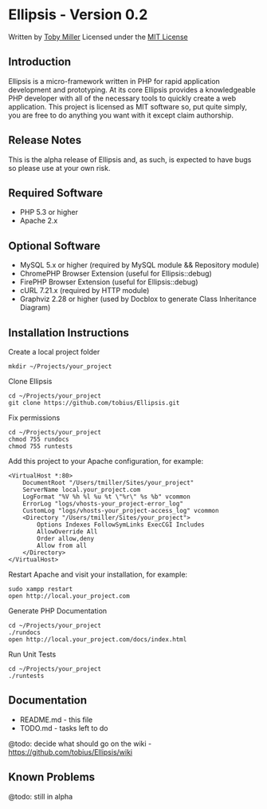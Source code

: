 Ellipsis - Version 0.2
================================================================================
Written by [Toby Miller](tobius.miller@gmail.com)
Licensed under the [MIT License](http://www.opensource.org/licenses/mit-license.php)

Introduction
--------------------------------------------------------------------------------
Ellipsis is a micro-framework written in PHP for rapid application development
and prototyping. At its core Ellipsis provides a knowledgeable PHP developer 
with all of the necessary tools to quickly create a web application. This 
project is licensed as MIT software so, put quite simply, you are free to do 
anything you want with it except claim authorship.

Release Notes
--------------------------------------------------------------------------------
This is the alpha release of Ellipsis and, as such, is expected to have bugs so
please use at your own risk.

Required Software
--------------------------------------------------------------------------------
* PHP 5.3 or higher
* Apache 2.x

Optional Software
--------------------------------------------------------------------------------
* MySQL 5.x or higher (required by MySQL module && Repository module)
* ChromePHP Browser Extension (useful for Ellipsis::debug)
* FirePHP Browser Extension (useful for Ellipsis::debug)
* cURL 7.21.x (required by HTTP module)
* Graphviz 2.28 or higher (used by Docblox to generate Class Inheritance Diagram)

Installation Instructions
--------------------------------------------------------------------------------
Create a local project folder

    mkdir ~/Projects/your_project

Clone Ellipsis

    cd ~/Projects/your_project
    git clone https://github.com/tobius/Ellipsis.git

Fix permissions

    cd ~/Projects/your_project
    chmod 755 rundocs
    chmod 755 runtests

Add this project to your Apache configuration, for example:

    <VirtualHost *:80>
        DocumentRoot "/Users/tmiller/Sites/your_project"
        ServerName local.your_project.com
        LogFormat "%V %h %l %u %t \"%r\" %s %b" vcommon
        ErrorLog "logs/vhosts-your_project-error_log"
        CustomLog "logs/vhosts-your_project-access_log" vcommon
        <Directory "/Users/tmiller/Sites/your_project">
            Options Indexes FollowSymLinks ExecCGI Includes
            AllowOverride All
            Order allow,deny
            Allow from all
        </Directory>
    </VirtualHost>

Restart Apache and visit your installation, for example:

    sudo xampp restart
    open http://local.your_project.com

Generate PHP Documentation

    cd ~/Projects/your_project
    ./rundocs
    open http://local.your_project.com/docs/index.html

Run Unit Tests

    cd ~/Projects/your_project
    ./runtests

Documentation
--------------------------------------------------------------------------------
* README.md - this file
* TODO.md - tasks left to do

@todo: decide what should go on the wiki - https://github.com/tobius/Ellipsis/wiki

Known Problems
--------------------------------------------------------------------------------
@todo: still in alpha

